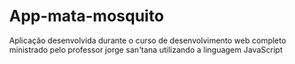 # App-mata-mosquito
Aplicação desenvolvida durante o curso de desenvolvimento web completo ministrado pelo professor jorge san'tana utilizando a linguagem JavaScript
